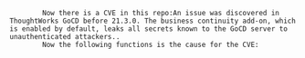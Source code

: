 
            Now there is a CVE in this repo:An issue was discovered in ThoughtWorks GoCD before 21.3.0. The business continuity add-on, which is enabled by default, leaks all secrets known to the GoCD server to unauthenticated attackers..
            Now the following functions is the cause for the CVE:
            